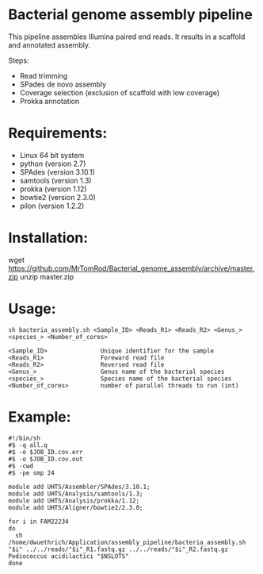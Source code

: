 Bacterial genome assembly pipeline
=======================

This pipeline assembles Illumina paired end reads. It results in a scaffold and annotated assembly.

Steps:
- Read trimming
- SPades de novo assembly
- Coverage selection (exclusion of scaffold with low coverage)
- Prokka annotation

# Requirements:

- Linux 64 bit system
- python (version 2.7)
- SPAdes (version 3.10.1)
- samtools (version 1.3)
- prokka (version 1.12)
- bowtie2 (version 2.3.0)
- pilon (version 1.2.2)

# Installation:

wget https://github.com/MrTomRod/Bacterial_genome_assembly/archive/master.zip
unzip master.zip

# Usage:

    sh bacteria_assembly.sh <Sample_ID> <Reads_R1> <Reads_R2> <Genus_> <species_> <Number_of_cores>
 
    <Sample_ID>               Unique identifier for the sample
    <Reads_R1>                Foreward read file
    <Reads_R2>                Reversed read file
    <Genus_>                  Genus name of the bacterial species
    <species_>                Species name of the bacterial species
    <Number_of_cores>         number of parallel threads to run (int)

# Example:

    #!/bin/sh
    #$ -q all.q
    #$ -e $JOB_ID.cov.err
    #$ -o $JOB_ID.cov.out
    #$ -cwd
    #$ -pe smp 24

    module add UHTS/Assembler/SPAdes/3.10.1;
    module add UHTS/Analysis/samtools/1.3;
    module add UHTS/Analysis/prokka/1.12;
    module add UHTS/Aligner/bowtie2/2.3.0;

    for i in FAM22234
    do
      sh /home/dwuethrich/Application/assembly_pipeline/bacteria_assembly.sh "$i" ../../reads/"$i"_R1.fastq.gz ../../reads/"$i"_R2.fastq.gz Pediococcus acidilactici "$NSLOTS"
    done


